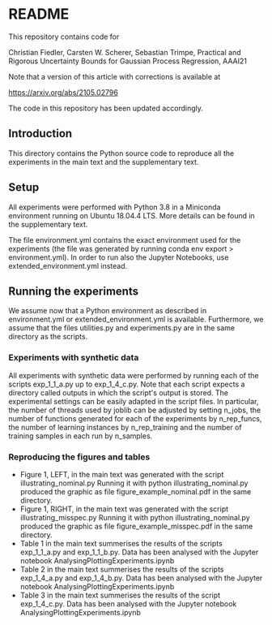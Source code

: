 README
======
This repository contains code for

Christian Fiedler, Carsten W. Scherer, Sebastian Trimpe, 
Practical and Rigorous Uncertainty Bounds for Gaussian Process Regression, 
AAAI21

Note that a version of this article with corrections is available at

https://arxiv.org/abs/2105.02796

The code in this repository has been updated accordingly.

Introduction
------------
This directory contains the Python source code to reproduce all the experiments
in the main text and the supplementary text.

Setup
-----
All experiments were performed with Python 3.8 in a Miniconda environment
running on Ubuntu 18.04.4 LTS. More details can be found in the supplementary text.

The file environment.yml contains the exact environment used for the experiments
(the file was generated by running conda env export > environment.yml).
In order to run also the Jupyter Notebooks, use extended_environment.yml instead.

Running the experiments
-----------------------
We assume now that a Python environment as described in environment.yml or
extended_environment.yml is available. Furthermore, we assume that the files
utilities.py and experiments.py are in the same directory as the scripts.

### Experiments with synthetic data
All experiments with synthetic data were performed by running each of the
scripts exp_1_1_a.py up to exp_1_4_c.py. Note that each script expects a
directory called outputs in which the script's output is stored.
The experimental settings can be easily
adapted in the script files. In particular, the number of threads used by joblib
can be adjusted by setting n_jobs, the number of functions generated for
each of the experiments by n_rep_funcs, the number of learning instances by
n_rep_training and the number of training samples in each run by n_samples.

### Reproducing the figures and tables
* Figure 1, LEFT, in the main text was generated with the script
  illustrating_nominal.py
  Running it with
  python illustrating_nominal.py
  produced the graphic as file
  figure_example_nominal.pdf
  in the same directory.
* Figure 1, RIGHT, in the main text was generated with the script
  illustrating_misspec.py
  Running it with
  python illustrating_nominal.py
  produced the graphic as file
  figure_example_misspec.pdf
  in the same directory. 
* Table 1 in the main text summerises the results of the scripts exp_1_1_a.py 
  and exp_1_1_b.py. Data has been analysed with the Jupyter notebook 
  AnalysingPlottingExperiments.ipynb
* Table 2 in the main text summerises the results of the scripts
  exp_1_4_a.py and exp_1_4_b.py. Data has been analysed with the Jupyter notebook 
  AnalysingPlottingExperiments.ipynb
* Table 3 in the main text summerises the results of the script
  exp_1_4_c.py. Data has been analysed with the Jupyter notebook 
  AnalysingPlottingExperiments.ipynb
  



